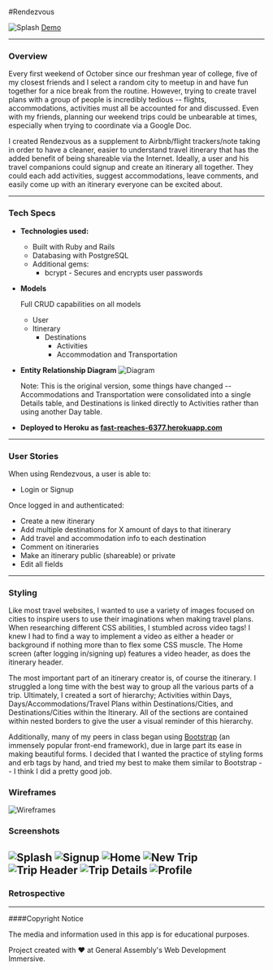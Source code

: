 #Rendezvous 

![Splash](http://i.imgur.com/UDPs111.jpg)
[Demo](https://fast-reaches-6377.herokuapp.com/)

---
### Overview

Every first weekend of October since our freshman year of college, 
five of my closest friends and I select a random city to meetup in and have fun together for a nice break from the routine.
However, trying to create travel plans with a group of people is incredibly tedious -- flights, accommodations, activities must all be accounted for and discussed. Even with my friends, planning our weekend trips could be unbearable at times, especially when trying to coordinate via a Google Doc.

I created Rendezvous as a supplement to Airbnb/flight trackers/note taking in order to have a cleaner, easier to understand travel itinerary that has the added benefit of being shareable via the Internet. Ideally, a user and his travel companions could signup and create an itinerary all together. They could each add activities, suggest accommodations, leave comments, and easily come up with an itinerary everyone can be excited about.

---

### Tech Specs

* **Technologies used:**
  - Built with Ruby and Rails
  - Databasing with PostgreSQL
  - Additional gems:
    - bcrypt - Secures and encrypts user passwords

* **Models**

  Full CRUD capabilities on all models

  - User
  - Itinerary
    - Destinations
      - Activities
      - Accommodation and Transportation
  
* **Entity Relationship Diagram**
  ![Diagram](http://i.imgur.com/siSvMPf.jpg?1)

  Note: This is the original version, some things have changed -- Accommodations and Transportation were consolidated into a single   Details table, and Destinations is linked directly to Activities rather than using another Day table.

* **Deployed to Heroku as [fast-reaches-6377.herokuapp.com](https://fast-reaches-6377.herokuapp.com/)**

---

### User Stories
When using Rendezvous, a user is able to:
  - Login or Signup

Once logged in and authenticated:
  - Create a new itinerary
  - Add multiple destinations for X amount of days to that itinerary
  - Add travel and accommodation info to each destination
  - Comment on itineraries
  - Make an itinerary public (shareable) or private
  - Edit all fields

---

### Styling

Like most travel websites, I wanted to use a variety of images focused on cities to inspire users to use their imaginations when making travel plans. When researching different CSS abilities, I stumbled across video tags! I knew I had to find a way to implement a video as either a header or background if nothing more than to flex some CSS muscle. The Home screen (after logging in/signing up) features a video header, as does the itinerary header. 

The most important part of an itinerary creator is, of course the itinerary. I struggled a long time with the best way to group all the various parts of a trip. Ultimately, I created a sort of hierarchy; Activities within Days, Days/Accommodations/Travel Plans within Destinations/Cities, and Destinations/Cities within the Itinerary. All of the sections are contained within nested borders to give the user a visual reminder of this hierarchy.

Additionally, many of my peers in class began using [Bootstrap](http://getbootstrap.com/) (an immensely popular front-end framework), due in large part its ease in making beautiful forms. I decided that I wanted the practice of styling forms and erb tags by hand, and tried my best to make them similar to Bootstrap -- I think I did a pretty good job.


### Wireframes
![Wireframes](http://i.imgur.com/4lx9Y7E.jpg?1)

### Screenshots
![Splash](http://i.imgur.com/UDPs111.jpg)
![Signup](http://i.imgur.com/DdvOdfe.jpg)
![Home](http://i.imgur.com/BNsE382.png)
![New Trip](http://i.imgur.com/6AlBnnQ.png)
![Trip Header](http://i.imgur.com/SOhEJtt.png)
![Trip Details](http://i.imgur.com/moXOSDs.png)
![Profile](http://i.imgur.com/XKBtawy.jpg)
---

### Retrospective 


---

####Copyright Notice

The media and information used in this app is for educational purposes.

Project created with ♥ at General Assembly's Web Development Immersive.


